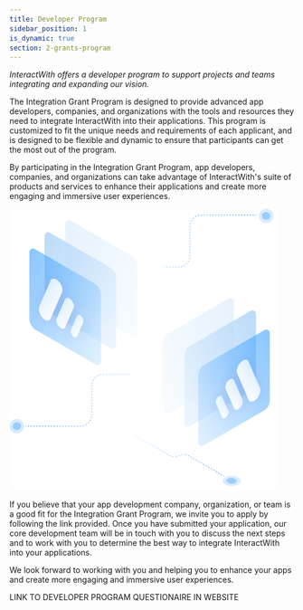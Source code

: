 ```yaml
---
title: Developer Program
sidebar_position: 1
is_dynamic: true
section: 2-grants-program
---
```

*InteractWith offers a developer program to support projects and teams integrating and expanding our vision.*

The Integration Grant Program is designed to provide advanced app developers, companies, and organizations with the tools and resources they need to integrate InteractWith into their applications. This program is customized to fit the unique needs and requirements of each applicant, and is designed to be flexible and dynamic to ensure that participants can get the most out of the program. 

By participating in the Integration Grant Program, app developers, companies, and organizations can take advantage of InteractWith's suite of products and services to enhance their applications and create more engaging and immersive user experiences.

![](integrprogram.1159167c9714d29115a2.png)

If you believe that your app development company, organization, or team is a good fit for the Integration Grant Program, we invite you to apply by following the link provided. Once you have submitted your application, our core development team will be in touch with you to discuss the next steps and to work with you to determine the best way to integrate InteractWith into your applications. 

We look forward to working with you and helping you to enhance your apps and create more engaging and immersive user experiences.

L﻿INK TO DEVELOPER PROGRAM QUESTIONAIRE IN WEBSITE